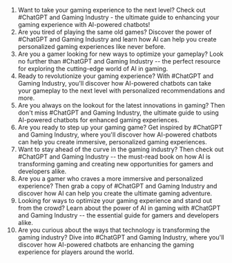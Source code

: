 1. Want to take your gaming experience to the next level? Check out #ChatGPT and Gaming Industry - the ultimate guide to enhancing your gaming experience with AI-powered chatbots!
2. Are you tired of playing the same old games? Discover the power of #ChatGPT and Gaming Industry and learn how AI can help you create personalized gaming experiences like never before.
3. Are you a gamer looking for new ways to optimize your gameplay? Look no further than #ChatGPT and Gaming Industry -- the perfect resource for exploring the cutting-edge world of AI in gaming.
4. Ready to revolutionize your gaming experience? With #ChatGPT and Gaming Industry, you'll discover how AI-powered chatbots can take your gameplay to the next level with personalized recommendations and more.
5. Are you always on the lookout for the latest innovations in gaming? Then don't miss #ChatGPT and Gaming Industry, the ultimate guide to using AI-powered chatbots for enhanced gaming experiences.
6. Are you ready to step up your gaming game? Get inspired by #ChatGPT and Gaming Industry, where you'll discover how AI-powered chatbots can help you create immersive, personalized gaming experiences.
7. Want to stay ahead of the curve in the gaming industry? Then check out #ChatGPT and Gaming Industry -- the must-read book on how AI is transforming gaming and creating new opportunities for gamers and developers alike.
8. Are you a gamer who craves a more immersive and personalized experience? Then grab a copy of #ChatGPT and Gaming Industry and discover how AI can help you create the ultimate gaming adventure.
9. Looking for ways to optimize your gaming experience and stand out from the crowd? Learn about the power of AI in gaming with #ChatGPT and Gaming Industry -- the essential guide for gamers and developers alike.
10. Are you curious about the ways that technology is transforming the gaming industry? Dive into #ChatGPT and Gaming Industry, where you'll discover how AI-powered chatbots are enhancing the gaming experience for players around the world.
